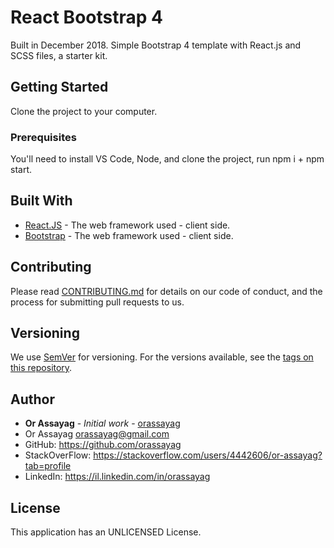 # React Bootstrap 4

Built in December 2018. Simple Bootstrap 4 template with React.js and SCSS files, a starter kit.

## Getting Started

Clone the project to your computer.

### Prerequisites

You'll need to install VS Code, Node, and clone the project, run npm i + npm start.

## Built With

* [React.JS](https://reactjs.org/) - The web framework used - client side.
* [Bootstrap](https://getbootstrap.com/) - The web framework used - client side.

## Contributing

Please read [CONTRIBUTING.md](https://gist.github.com/PurpleBooth/b24679402957c63ec426) for details on our code of conduct, and the process for submitting pull requests to us.

## Versioning

We use [SemVer](http://semver.org/) for versioning. For the versions available, see the [tags on this repository](https://github.com/your/project/tags).

## Author

* **Or Assayag** - *Initial work* - [orassayag](https://github.com/orassayag)
* Or Assayag <orassayag@gmail.com>
* GitHub: https://github.com/orassayag
* StackOverFlow: https://stackoverflow.com/users/4442606/or-assayag?tab=profile
* LinkedIn: https://il.linkedin.com/in/orassayag

## License

This application has an UNLICENSED License.